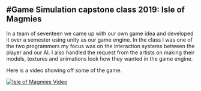 #Game Simulation capstone class 2019: Isle of Magmies
--
In a team of seventeen we came up with our own game idea and developed it over a semester using unity as our game engine. In the class I was one of the two programmers my focus was on the interaction systems between the player and our AI. I also handled the request from the artists on making their models, textures and animations look how they wanted in the game engine.

Here is a video showing off some of the game. 

[![Isle of Magmies Video](http://img.youtube.com/vi/dZCOMpwnLho/0.jpg)](http://www.youtube.com/watch?v=dZCOMpwnLho)
